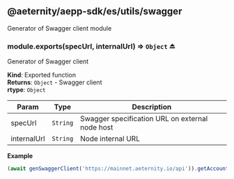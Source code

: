 <a id="module_@aeternity/aepp-sdk/es/utils/swagger"></a>

## @aeternity/aepp-sdk/es/utils/swagger
Generator of Swagger client module

<a id="exp_module_@aeternity/aepp-sdk/es/utils/swagger--module.exports"></a>

### module.exports(specUrl, internalUrl) ⇒ `Object` ⏏
Generator of Swagger client

**Kind**: Exported function  
**Returns**: `Object` - Swagger client  
**rtype**: `Object`

| Param | Type | Description |
| --- | --- | --- |
| specUrl | `String` | Swagger specification URL on external node host |
| internalUrl | `String` | Node internal URL |

**Example**  
```js
(await genSwaggerClient('https://mainnet.aeternity.io/api')).getAccountByPubkey('ak_jupBUgZNbcC4krDLR3tAkw1iBZoBbkNeShAq4atBtpFWmz36r')
```

